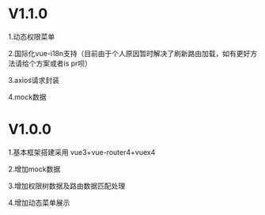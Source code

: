 # V1.1.0
1.动态权限菜单

2.国际化vue-i18n支持（目前由于个人原因暂时解决了刷新路由加载，如有更好方法请给个方案或者is pr呗）

3.axios请求封装

4.mock数据

# V1.0.0
1.基本框架搭建采用 vue3+vue-router4+vuex4

2.增加mock数据

3.增加权限树数据及路由数据匹配处理

4.增加动态菜单展示

